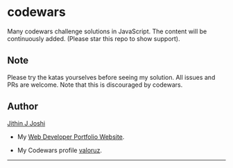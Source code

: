 # codewars
Many codewars challenge solutions in JavaScript. The content will be continuously added. (Please star this repo to show support).

## Note
Please try the katas yourselves before seeing my solution. All issues and PRs are welcome. Note that this is discouraged by codewars.

## Author
[Jithin J Joshi](https://github.com/mrjithin/)
- My [Web Developer Portfolio Website](https://mrjithin.netlify.app/).

- My Codewars profile [valoruz](https://codewars.com/users/valoruz/).
<hr />
